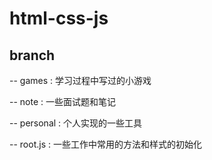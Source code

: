 # html-css-js
  <h2>branch</h2>
  <p>-- games : 学习过程中写过的小游戏</p>

  <p>-- note : 一些面试题和笔记</p>

  <p>-- personal : 个人实现的一些工具</p>
  
  <p>-- root.js : 一些工作中常用的方法和样式的初始化</p>

